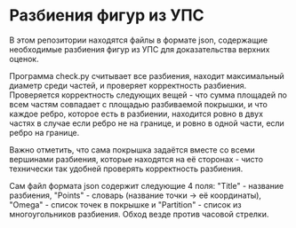 # Разбиения фигур из УПС
В этом репозитории находятся файлы в формате json, содержащие необходимые разбиения фигур из УПС для доказательства верхних оценок.

Программа check.py считывает все разбиения, находит максимальный диаметр среди частей, и проверяет корректность разбиения. Проверяется корректность следующих вещей - что сумма площадей по всем частям совпадает с площадью разбиваемой покрышки, и что каждое ребро, которое есть в разбиении, находится ровно в двух частях в случае если ребро не на границе, и ровно в одной части, если ребро на границе.

Важно отметить, что сама покрышка задаётся вместе со всеми вершинами разбиения, которые находятся на её сторонах - чисто технически так удобней проверять корректность разбиения.

Сам файл формата json содержит следующие 4 поля: "Title" - название разбиения, "Points" - словарь (название точки -> её координаты), "Omega" - список точек в покрышке и "Partition" - список из многоугольников разбиения. Обход везде против часовой стрелки. 
